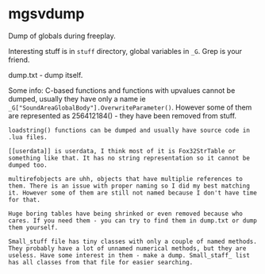 # mgsvdump
Dump of globals during freeplay.

Interesting stuff is in `stuff` directory, global variables in `_G`. Grep is your friend.

dump.txt - dump itself.

Some info:
	C-based functions and functions with upvalues cannot be dumped, usually they have only a name ie `_G["SoundAreaGlobalBody"].OverwriteParameter()`. However some of them are represented as 256412184() - they have been removed from stuff.

	loadstring() functions can be dumped and usually have source code in .lua files.

	[[userdata]] is userdata, I think most of it is Fox32StrTable or something like that. It has no string representation so it cannot be dumped too.

	multirefobjects are uhh, objects that have multiplie references to them. There is an issue with proper naming so I did my best matching it. However some of them are still not named because I don't have time for that.

	Huge boring tables have being shrinked or even removed because who cares. If you need them - you can try to find them in dump.txt or dump them yourself.

	Small_stuff file has tiny classes with only a couple of named methods. They probably have a lot of unnamed numerical methods, but they are useless. Have some interest in them - make a dump. Small_staff_ list has all classes from that file for easier searching.